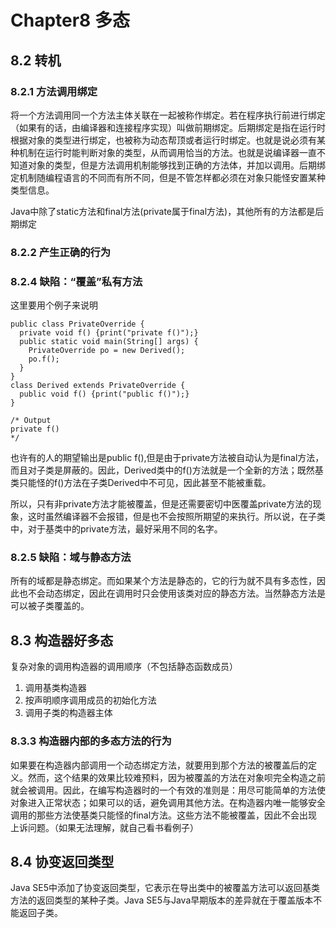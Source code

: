 # Chapter8 多态

## 8.2 转机
### 8.2.1 方法调用绑定
将一个方法调用同一个方法主体关联在一起被称作绑定。若在程序执行前进行绑定（如果有的话，由编译器和连接程序实现）叫做前期绑定。后期绑定是指在运行时根据对象的类型进行绑定，也被称为动态帮顶或者运行时绑定。也就是说必须有某种机制在运行时能判断对象的类型，从而调用恰当的方法。也就是说编译器一直不知道对象的类型，但是方法调用机制能够找到正确的方法体，并加以调用。后期绑定机制随编程语言的不同而有所不同，但是不管怎样都必须在对象只能怪安置某种类型信息。

Java中除了static方法和final方法(private属于final方法)，其他所有的方法都是后期绑定

### 8.2.2 产生正确的行为
### 8.2.4 缺陷：“覆盖”私有方法
这里要用个例子来说明
```
public class PrivateOverride {
  private void f() {print("private f()");}
  public static void main(String[] args) {
    PrivateOverride po = new Derived();
    po.f();
  }
}
class Derived extends PrivateOverride {
  public void f() {print("public f()");}
}

/* Output
private f()
*/
```
也许有的人的期望输出是public f(),但是由于private方法被自动认为是final方法，而且对子类是屏蔽的。因此，Derived类中的f()方法就是一个全新的方法；既然基类只能怪的f()方法在子类Derived中不可见，因此甚至不能被重载。

所以，只有非private方法才能被覆盖，但是还需要密切中医覆盖private方法的现象，这时虽然编译器不会报错，但是也不会按照所期望的来执行。所以说，在子类中，对于基类中的private方法，最好采用不同的名字。

### 8.2.5 缺陷：域与静态方法
所有的域都是静态绑定。而如果某个方法是静态的，它的行为就不具有多态性，因此也不会动态绑定，因此在调用时只会使用该类对应的静态方法。当然静态方法是可以被子类覆盖的。

## 8.3 构造器好多态
复杂对象的调用构造器的调用顺序（不包括静态函数成员）
1. 调用基类构造器
2. 按声明顺序调用成员的初始化方法
3. 调用子类的构造器主体

### 8.3.3 构造器内部的多态方法的行为
如果要在构造器内部调用一个动态绑定方法，就要用到那个方法的被覆盖后的定义。然而，这个结果的效果比较难预料，因为被覆盖的方法在对象呗完全构造之前就会被调用。因此，在编写构造器时的一个有效的准则是：用尽可能简单的方法使对象进入正常状态；如果可以的话，避免调用其他方法。在构造器内唯一能够安全调用的那些方法使基类只能怪的final方法。这些方法不能被覆盖，因此不会出现上诉问题。（如果无法理解，就自己看书看例子）

## 8.4 协变返回类型
Java SE5中添加了协变返回类型，它表示在导出类中的被覆盖方法可以返回基类方法的返回类型的某种子类。Java SE5与Java早期版本的差异就在于覆盖版本不能返回子类。
